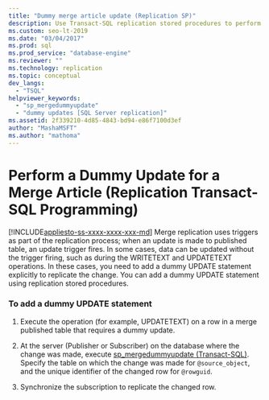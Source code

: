 ```yaml
---
title: "Dummy merge article update (Replication SP)"
description: Use Transact-SQL replication stored procedures to perform a dummy update of a merge article used in merge replication.
ms.custom: seo-lt-2019
ms.date: "03/04/2017"
ms.prod: sql
ms.prod_service: "database-engine"
ms.reviewer: ""
ms.technology: replication
ms.topic: conceptual
dev_langs: 
  - "TSQL"
helpviewer_keywords: 
  - "sp_mergedummyupdate"
  - "dummy updates [SQL Server replication]"
ms.assetid: 2f339210-4d85-4843-bd94-e86f7100d3ef
author: "MashaMSFT"
ms.author: "mathoma"
---
```

# Perform a Dummy Update for a Merge Article (Replication Transact-SQL Programming)
[!INCLUDE[appliesto-ss-xxxx-xxxx-xxx-md](../../../includes/applies-to-version/sqlserver.md)]
  Merge replication uses triggers as part of the replication process; when an update is made to published table, an update trigger fires. In some cases, data can be updated without the trigger firing, such as during the WRITETEXT and UPDATETEXT operations. In these cases, you need to add a dummy UPDATE statement explicitly to replicate the change. You can add a dummy UPDATE statement using replication stored procedures.  
  
### To add a dummy UPDATE statement  
  
1.  Execute the operation (for example, UPDATETEXT) on a row in a merge published table  that requires a dummy update.  
  
2.  At the server (Publisher or Subscriber) on the database where the change was made, execute [sp_mergedummyupdate &#40;Transact-SQL&#41;](../../../relational-databases/system-stored-procedures/sp-mergedummyupdate-transact-sql.md). Specify the table on which the change was made for `@source_object`, and the unique identifier of the changed row for `@rowguid`.  
  
3.  Synchronize the subscription to replicate the changed row.  
  
  
